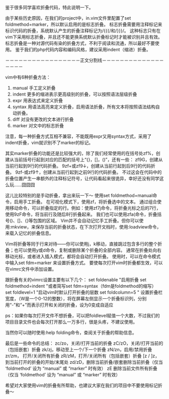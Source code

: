 鉴于很多同学喜欢折叠代码，特此说明一下。

由于某些历史原因，在我们的project中，in.vim文件里配置了set foldmethod=marker，所以默认启用的是标志折叠。
标志折叠需要用注释标记来标识代码的折叠，系统默认产生的折叠注释标记为/{{{/和/}}}/。
这种标志只有在vim下采用标志折叠，并且还不能更换系统默认折叠标记时才能被识别并且有效。
标志折叠是一种对源代码有染的折叠方式，不利于阅读和流通，所以最好不要使用。
鉴于我们的php代码内容和编码风格，建议采用indent（缩进）折叠。

－－－－－－－－－－－－－－－－－正文分割线－－－－－－－－－－－－－－－－－－

vim中有6种折叠方法：
1. manual 手工定义折叠
2. indent 更多的缩进表示更高级别的折叠，可以按照语法层级折叠
3. expr 用表达式来定义折叠
4. syntax 用语法高亮来定义折叠，启用语法折叠，所有文本将按照语法结构自动折叠。
5. diff 对没有更改的文本进行折叠
6. marker 对文中的标志折叠

注意，每一种折叠方式互相不兼容，不能既用expr又用syntax方式，采用了indent折叠，vim就识别不了marker的标记。

其实marker折叠的功能还是比较强大的，除了我们经常使用的在括号处zf%，创建从当前括号行起到对应的匹配的括号上“{}，[]，()”，还有一些：
zf9G，创建从当前行起到9行的代码折叠。
9zf+或zf9↓，创建从当前行起到后9行的代码折叠。
9zf-或zf9↑，创建从当前行起到之前9行的代码折叠。
不过这会在代码中的折叠位置产生一串额外的注释标记符号，让代码看起来很诡异，幸好还没有同学这么玩……囧囧囧

这儿比较特别的是手动折叠，拿出来玩一下～
使用set foldmethod=manual命令，启用手工折叠。
在可视化模式下，使用zf，将折叠选中的文本。
通过组合使用移动命令，可以折叠指定的行。例如：使用zf7j命令，将折叠光标之后的7行，使用9zF命令，将当前行及随后8行折叠起来。
我们也可以使用zfa(命令，折叠括号()、[]、{}等包围的区域。
Vim并不会自动记忆手工折叠。但你可以使用:mkview，来保存当前的折叠状态，在下次打开文档时，使用:loadview命令，来载入记忆的折叠信息。

Vim将折叠等同于行来对待——你可以使用j，k移动，直接跳过包含多行的整个折叠；也可以使用y或d命令，复制或删除某个折叠的全部内容。
通常在折叠处向右移动光标，或者进入插入模式，都将会自动打开折叠。
使用时，可以在命令模式中输入set fdm=marker 来设置折叠方式。
要使每次打开vim时折叠都生效，可以在vimrc文件中添加设置。

跟折叠有关的vimrc设置主要有以下几个：
set foldenable "启用折叠
set foldmethod=indent "或者简写set fdm=syntax（fdm是foldmethod的缩写）
set foldlevel=1 "启动vim时默认打开折叠的层数
set foldcolumn=5 " 设置折叠栏宽度，（W是一个0-12的整数），将在屏幕左侧显示一个折叠标识列，分别用“-”和“+”而表示打开和关闭的折叠，设为0变成自适应

ps：如果你每次打开文件不想折叠，可以把foldlevel赋值一个大数，不过我们的项目目录文件也会每次打开那么一万多行，很是头疼，不建议使用。

当然你可以随时使用:help folding命令，查阅关于折叠的帮助信息。

最后是一些命令的总结：
zc/zo，关闭/打开当前的折叠
zC/zO，关闭/打开当前的（包括嵌套）折叠
zk/zj，移动至上一个/下一个折叠
zN/zn，启用/禁用折叠
zr/zm， 打开/关闭所有折叠
zR/zM，打开/关闭所有（包括嵌套）折叠
[z / ]z，到当前打开的折叠的开始/末尾处
zd/zD，删除当前折叠/嵌套删除当前折叠（仅当 ‘foldmethod’ 设为 “manual” 或 “marker” 时有效）
zE 删除当前文件所有折叠（仅当 ‘foldmethod’ 设为 “manual” 或 “marker” 时有效）

希望对大家使用vim的折叠有所帮助，也建议大家在我们的项目中不要使用标记折叠～
